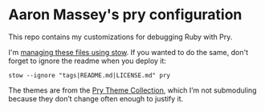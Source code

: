 # Aaron Massey's pry configuration

This repo contains my customizations for debugging Ruby with Pry.

I'm [managing these files using stow][1].  If you wanted to do the same, don't
forget to ignore the readme when you deploy it:

    stow --ignore "tags|README.md|LICENSE.md" pry

The themes are from the [Pry Theme Collection][2], which I’m not submoduling
because they don’t change often enough to justify it.

[1]: http://brandon.invergo.net/news/2012-05-26-using-gnu-stow-to-manage-your-dotfiles.html
[2]: https://github.com/kyrylo/pry-theme-collection
